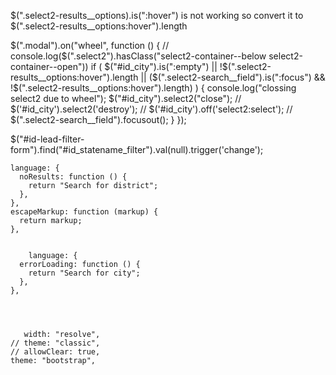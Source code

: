   $(".select2-results__options).is(":hover")
  is not working so convert it to 
  $(".select2-results__options:hover").length
  
  
  
  $(".modal").on("wheel", function () {
    // console.log($(".select2").hasClass("select2-container--below select2-container--open"))
    if (
      $("#id_city").is(":empty") ||
      !$(".select2-results__options:hover").length ||
      ($(".select2-search__field").is(":focus") &&
        !$(".select2-results__options:hover").length)
    ) {
      console.log("clossing select2 due to wheel");
      $("#id_city").select2("close");
      // $('#id_city').select2('destroy');
      // $('#id_city').off('select2:select');
      // $(".select2-search__field").focusout();
    }
  });























$("#id-lead-filter-form").find("#id_statename_filter").val(null).trigger('change');






    language: {
      noResults: function () {
        return "Search for district";
      },
    },
    escapeMarkup: function (markup) {
      return markup;
    },
    
    
        language: {
      errorLoading: function () {
        return "Search for city";
      },
    },
    
    
    
    
       width: "resolve",
    // theme: "classic",
    // allowClear: true,
    theme: "bootstrap",
    
    
    
